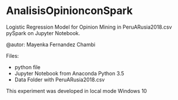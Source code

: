 # AnalisisOpinionconSpark
Logistic Regression Model for Opinion Mining in PeruARusia2018.csv
pySpark on Jupyter Notebook.

@autor: Mayenka Fernandez Chambi

Files:
* python file
* Jupyter Notebook from Anaconda Python 3.5
* Data Folder with PeruARusia2018.csv

This experiment was developed in local mode Windows 10
